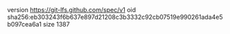 version https://git-lfs.github.com/spec/v1
oid sha256:eb303243f6b637e897d21208c3b3332c92cb07519e990261ada4e5b097cea6a1
size 1387
